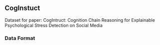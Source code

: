 ## CogInstuct
Dataset for paper: CogIntruct: Cognition Chain Reasoning for Explainable Psychological Stress Detection on Social Media
### Data Format

